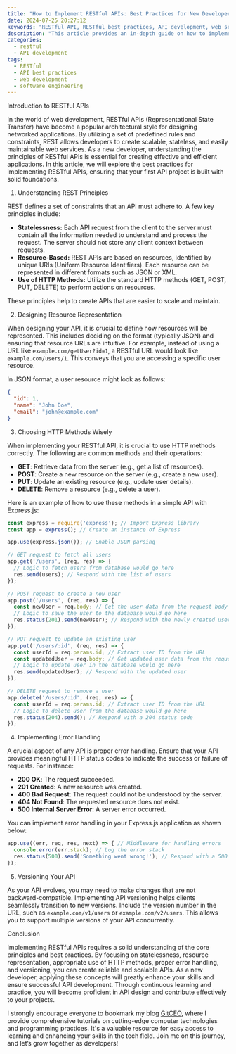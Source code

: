 ```yaml
---
title: "How to Implement RESTful APIs: Best Practices for New Developers"
date: 2024-07-25 20:27:12
keywords: "RESTful API, RESTful best practices, API development, web services, software engineering, REST principles"
description: "This article provides an in-depth guide on how to implement RESTful APIs, aimed at new developers. It covers the fundamental principles of REST, best practices, and step-by-step instructions for building a RESTful API. You will learn about resource representation, statelessness, URL structure, and error handling. Additionally, this guide highlights the importance of using appropriate HTTP methods, status codes, and versioning. By the end of this read, you will have a comprehensive understanding of RESTful architecture and best practices to enhance your API development skills for creating scalable and maintainable web services."
categories:
  - restful
  - API development
tags:
  - RESTful
  - API best practices
  - web development
  - software engineering
---
```


Introduction to RESTful APIs

In the world of web development, RESTful APIs (Representational State Transfer) have become a popular architectural style for designing networked applications. By utilizing a set of predefined rules and constraints, REST allows developers to create scalable, stateless, and easily maintainable web services. As a new developer, understanding the principles of RESTful APIs is essential for creating effective and efficient applications. In this article, we will explore the best practices for implementing RESTful APIs, ensuring that your first API project is built with solid foundations. 

<!-- more -->

1. Understanding REST Principles

REST defines a set of constraints that an API must adhere to. A few key principles include:

- **Statelessness:** Each API request from the client to the server must contain all the information needed to understand and process the request. The server should not store any client context between requests.
- **Resource-Based:** REST APIs are based on resources, identified by unique URIs (Uniform Resource Identifiers). Each resource can be represented in different formats such as JSON or XML.
- **Use of HTTP Methods:** Utilize the standard HTTP methods (GET, POST, PUT, DELETE) to perform actions on resources.
  
These principles help to create APIs that are easier to scale and maintain.

2. Designing Resource Representation

When designing your API, it is crucial to define how resources will be represented. This includes deciding on the format (typically JSON) and ensuring that resource URLs are intuitive. For example, instead of using a URL like `example.com/getUser?id=1`, a RESTful URL would look like `example.com/users/1`. This conveys that you are accessing a specific user resource.

In JSON format, a user resource might look as follows:

```json
{
  "id": 1,
  "name": "John Doe",
  "email": "john@example.com"
}
```

3. Choosing HTTP Methods Wisely

When implementing your RESTful API, it is crucial to use HTTP methods correctly. The following are common methods and their operations:

- **GET**: Retrieve data from the server (e.g., get a list of resources).
- **POST**: Create a new resource on the server (e.g., create a new user).
- **PUT**: Update an existing resource (e.g., update user details).
- **DELETE**: Remove a resource (e.g., delete a user).

Here is an example of how to use these methods in a simple API with Express.js:

```javascript
const express = require('express'); // Import Express library
const app = express(); // Create an instance of Express

app.use(express.json()); // Enable JSON parsing

// GET request to fetch all users
app.get('/users', (req, res) => {
  // Logic to fetch users from database would go here
  res.send(users); // Respond with the list of users
});

// POST request to create a new user
app.post('/users', (req, res) => {
  const newUser = req.body; // Get the user data from the request body
  // Logic to save the user to the database would go here
  res.status(201).send(newUser); // Respond with the newly created user and a 201 status code
});

// PUT request to update an existing user
app.put('/users/:id', (req, res) => {
  const userId = req.params.id; // Extract user ID from the URL
  const updatedUser = req.body; // Get updated user data from the request body
  // Logic to update user in the database would go here
  res.send(updatedUser); // Respond with the updated user
});

// DELETE request to remove a user
app.delete('/users/:id', (req, res) => {
  const userId = req.params.id; // Extract user ID from the URL
  // Logic to delete user from the database would go here
  res.status(204).send(); // Respond with a 204 status code
});
```

4. Implementing Error Handling

A crucial aspect of any API is proper error handling. Ensure that your API provides meaningful HTTP status codes to indicate the success or failure of requests. For instance:

- **200 OK**: The request succeeded.
- **201 Created**: A new resource was created.
- **400 Bad Request**: The request could not be understood by the server.
- **404 Not Found**: The requested resource does not exist.
- **500 Internal Server Error**: A server error occurred.

You can implement error handling in your Express.js application as shown below:

```javascript
app.use((err, req, res, next) => { // Middleware for handling errors
  console.error(err.stack); // Log the error stack
  res.status(500).send('Something went wrong!'); // Respond with a 500 status code
});
```

5. Versioning Your API

As your API evolves, you may need to make changes that are not backward-compatible. Implementing API versioning helps clients seamlessly transition to new versions. Include the version number in the URL, such as `example.com/v1/users` or `example.com/v2/users`. This allows you to support multiple versions of your API concurrently.

Conclusion

Implementing RESTful APIs requires a solid understanding of the core principles and best practices. By focusing on statelessness, resource representation, appropriate use of HTTP methods, proper error handling, and versioning, you can create reliable and scalable APIs. As a new developer, applying these concepts will greatly enhance your skills and ensure successful API development. Through continuous learning and practice, you will become proficient in API design and contribute effectively to your projects.

I strongly encourage everyone to bookmark my blog [GitCEO](https://gitceo.com), where I provide comprehensive tutorials on cutting-edge computer technologies and programming practices. It's a valuable resource for easy access to learning and enhancing your skills in the tech field. Join me on this journey, and let’s grow together as developers!